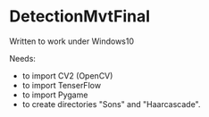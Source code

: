 # DetectionMvtFinal

Written to work under Windows10

Needs:
- to import CV2 (OpenCV)
- to import TenserFlow
- to import Pygame
- to create directories "Sons" and "Haarcascade".
